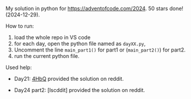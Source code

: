 My solution in python for https://adventofcode.com/2024. 50 stars done! (2024-12-29).

How to run:

1.  load the whole repo in VS code
2.  for each day, open the python file named as `dayXX.py`, 
3.  Uncomment the line `main_part1()` for part1 or (`main_part2()`) for part2.
4.  run the current python file.

Used help:

-   Day21: [4HbQ](https://topaz.github.io/paste/#XQAAAQDAAQAAAAAAAAAzHIoib6poHLpewxtGE3pTrRdzrponKxDhfDpmqUbmwC6eNytFiAtpkMiCqeghNLV2zaw8KSdzSEgXG3fzAq9S86ZmDlpLKRv41QjaGoPMIOjliWR5SLyfp1w/AAVy/FzxwYh6hhYb8UqJYJH75Rz/cc8aK+sCP/lFJwcsXr124+25Uaasqd4vs7FGUGyyagyZ+JDL4iM9ivvgbtVIFkoRRNt583UCDIN1BOtDZG8xZmrmdt77IqHBrIqN+4+qo2Ju43pDk/eukPUU+WMG1AluFJzBpCioq7ZG6s8nyVhCUxzPWdQ5V98X3+VKzUkz/QC1aEpPZTeGPR725wr0PRLVKq6XH/Ld4D/NDOVutTbAVC0lF+yrkOUQ1mqw7EQ2PsqGertTc1QLKEO0SPwfrB11LnQK4f+B83UA) provided the solution on reddit.

-   Day24 part2: [lscddit] provided the solution on reddit.
